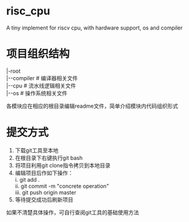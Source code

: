 # risc_cpu
A tiny implement for riscv cpu, with hardware support, os and compiler 

# 项目组织结构 
|-root  
|--compiler # 编译器相关文件  
|--cpu      # 流水线逻辑相关文件  
|--os       # 操作系统相关文件  
 
各模块应在相应的根目录编辑readme文件，简单介绍模块内代码组织形式  

# 提交方式
1. 下载git工具至本地  
2. 在根目录下右键执行git bash  
3. 将项目利用git clone指令拷贝到本地目录  
4. 编辑项目后作如下操作：  
  i. git add .  
  ii. git commit -m "concrete operation"  
  iii. git push origin master  
 5. 等待提交成功后刷新项目 
 
如果不清楚具体操作，可自行查阅git工具的基础使用方法  
